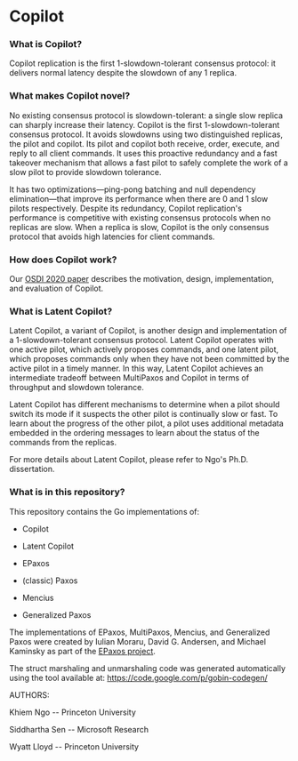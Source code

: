 Copilot
======


### What is Copilot?
Copilot replication is the first 1-slowdown-tolerant consensus protocol: it delivers normal latency despite the slowdown of any 1 replica.

### What makes Copilot novel? 
No existing consensus protocol is slowdown-tolerant: a single slow replica can sharply increase their latency. 
Copilot is the first 1-slowdown-tolerant consensus protocol. 
It avoids slowdowns using two distinguished replicas, the pilot and copilot.
Its pilot and copilot both receive, order, execute, and reply to all client commands. 
It uses this proactive redundancy and a fast takeover mechanism that allows a fast pilot to safely complete 
the work of a slow pilot to provide slowdown tolerance. 

It has two optimizations&mdash;ping-pong batching and null dependency elimination&mdash;that improve its performance 
when there are 0 and 1 slow pilots respectively. 
Despite its redundancy, Copilot replication's performance is competitive 
with existing consensus protocols when no replicas are slow. 
When a replica is slow, Copilot is the only consensus protocol that avoids high latencies for client commands.


### How does Copilot work?

Our [OSDI 2020 paper](https://www.usenix.org/conference/osdi20/presentation/ngo) describes the motivation, design, implementation, and evaluation of Copilot.

### What is Latent Copilot?
Latent Copilot, a variant of Copilot, is another design and implementation of a 1-slowdown-tolerant consensus protocol.
Latent Copilot operates with one active pilot, which actively proposes commands, and one latent pilot,
which proposes commands only when they have not been committed by the active pilot in a timely manner. 
In this way, Latent Copilot achieves an intermediate tradeoff 
between MultiPaxos and Copilot in terms of throughput and slowdown tolerance.

Latent Copilot has different mechanisms to determine when a pilot should switch
its mode if it suspects the other pilot is continually slow or fast.
To learn about the progress of the other pilot, a pilot uses additional metadata embedded in the ordering messages to
learn about the status of the commands from the replicas.

For more details about Latent Copilot, please refer to Ngo's Ph.D. dissertation.

### What is in this repository?

This repository contains the Go implementations of:

* Copilot

* Latent Copilot

* EPaxos

* (classic) Paxos

* Mencius

* Generalized Paxos

The implementations of EPaxos, MultiPaxos, Mencius, and Generalized Paxos were created by Iulian Moraru, David G. Andersen, and Michael Kaminsky as part of the [EPaxos project](https://github.com/efficient/epaxos).

The struct marshaling and unmarshaling code was generated automatically using
the tool available at: https://code.google.com/p/gobin-codegen/


AUTHORS:

Khiem Ngo -- Princeton University

Siddhartha Sen -- Microsoft Research

Wyatt Lloyd -- Princeton University



